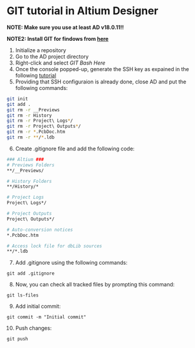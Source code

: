 # GIT tutorial in Altium Designer

**NOTE: Make sure you use at least AD v18.0.11!!**

**NOTE2: Install GIT for findows from [here](https://gitforwindows.org/ "here")**

1. Initialize a repository
2. Go to the AD project directory
3. Right-click and select *GIT Bash Here*
4. Once the console popped-up, generate the SSH key as expained in the following [tutorial](https://help.github.com/en/github/authenticating-to-github/generating-a-new-ssh-key-and-adding-it-to-the-ssh-agent "tutorial")
5. Providing that SSH configuraion is already done, close AD and put the following commands:
```bash
git init
git add .
git rm -r __Previews  
git rm -r History 
git rm -r Project\ Logs*/
git rm -r Project\ Outputs*/
git rm -r *.PcbDoc.htm
git rm -r **/*.ldb
```
6. Create .gitignore file and add the following code:
```bash
### Altium ###
# Previews Folders
**/__Previews/

# History Folders
**/History/*

# Project Logs
Project\ Logs*/

# Project Outputs
Project\ Outputs*/

# Auto-conversion notices
*.PcbDoc.htm

# Access lock file for dbLib sources
**/*.ldb
```
7. Add .gitignore using the following commands:
```
git add .gitignore
```
8. Now, you can check all tracked files by prompting this command:
```
git ls-files
```
9. Add initial commit:
```
git commit -m "Initial commit"
```
10. Push changes:
```
git push
```
